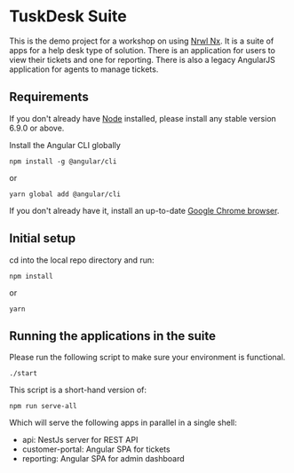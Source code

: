 # TuskDesk Suite

This is the demo project for a workshop on using [Nrwl Nx](https://nx.dev). It is a suite of apps for a help desk type of solution. There is an application for users to view their tickets and one for reporting. There is also a legacy AngularJS application for agents to manage tickets.

## Requirements

If you don't already have [Node](https://nodejs.org) installed, please install any stable version 6.9.0 or above.

Install the Angular CLI globally
```console
npm install -g @angular/cli
```
or
```console
yarn global add @angular/cli
```

If you don't already have it, install an up-to-date [Google Chrome browser](https://www.google.com/chrome/).

## Initial setup
cd into the local repo directory and run:
```console
npm install
```
or
```console
yarn
```

## Running the applications in the suite
Please run the following script to make sure your environment is functional.

```shell
./start
```

This script is a short-hand version of:

```shell
npm run serve-all
```

Which will serve the following apps in parallel in a single shell:
* api: NestJs server for REST API 
* customer-portal: Angular SPA for tickets
* reporting: Angular SPA for admin dashboard
